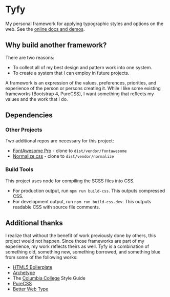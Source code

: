 # Tyfy

My personal framework for applying typographic styles and options on the web. See the [online docs and demos](http://aaronpinero.net/tyfy/docs/index.html).

## Why build another framework?

There are two reasons:

* To collect all of my best design and pattern work into one system.
* To create a system that I can employ in future projects.

A framework is an expression of the values, preferences, priorities, and experience of the person or persons creating it. While I like some existing frameworks (Bootstrap 4, PureCSS), I want  something that reflects my values and the work that I do.

## Dependencies

### Other Projects

Two additional repos are necessary for this project:

* [FontAwesome Pro](https://github.com/FortAwesome/Font-Awesome-Pro) - clone to `dist/vendor/fontawesome`
* [Normalize.css](https://github.com/necolas/normalize.css) - clone to `dist/vendor/normalize`

### Build Tools

This project uses node for compiling the SCSS files into CSS.

* For production output, run `npm run build-css`. This outputs compressed CSS.
* For development output, run `npm run build-css-dev`. This outputs readable CSS with source file comments.

## Additional thanks

I realize that without the benefit of work previously done by others, this project would not happen. Since those frameworks are part of my experience, my work reflects theirs as well. Tyfy is a combination of something old, something new, something borrowed, and something blue from some of the following works:

* [HTML5 Boilerplate](https://html5boilerplate.com)
* [Archetype](https://archetypeapp.com)
* The [Columbia College](https://www.college.columbia.edu) Style Guide
* [PureCSS](https://purecss.io)
* [Better Web Type](https://betterwebtype.com)
